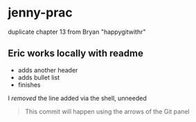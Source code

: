 # jenny-prac
duplicate chapter 13 from Bryan "happygitwithr"

## Eric works locally with readme

* adds another header
* adds bullet list
* finishes

I *removed* the line added via the shell, unneeded

> This commit will happen using the arrows of the Git panel
